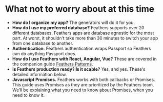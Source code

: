 # What not to worry about at this time

- **How do I organize my app?**
The generators will do it for you.
- **How do I use my preferred database?**
Feathers supports over 20 different databases.
Feathers apps are database agnostic for the most part.
At worst, it shouldn't take more than 30 minutes to switch your app from one database to another.
- **Authentication.**
Feathers authentication wraps Passport so Feathers can do anything Passport does.
- **How do I use Feathers with React, Angular, Vue?**
These are covered in the companion guide [Feathers Patterns](/patterns/readme.md).
- **Is Feathers production ready? Is it scable?** Yes, and yes.
These's detailed information below.
- **Javascript Promises.**
Feathers works with both callbacks or Promises.
This guide uses Promises as they are prioritized by the Feathers team.
We'll be explaining what you need to know about Promises, when you need to know it.
